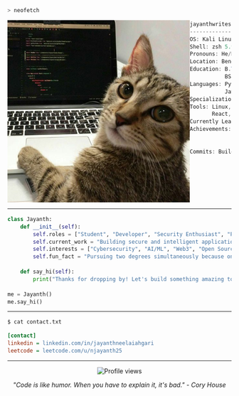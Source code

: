 ```zsh
> neofetch
```

<img align="left" src="assets/profile-image.jpeg" alt="Description" width="410" />

```csharp
jayanthwritescode@github
---------------------------
OS: Kali Linux 2025.03 x86_64
Shell: zsh 5.9
Pronouns: He/Him
Location: Bengaluru, Karnataka, IN
Education: B.Tech CSE (AI/ML) - Manipal University Jaipur
           BS Data Science - IIT Madras
Languages: Python, Java, C,
           JavaScript, HTML/CSS
Specialization: Cybersecurity, AI/ML
Tools: Linux, Metasploit, Burp Suite,
       React, Node.js, MongoDB
Currently Learning: ML
Achievements: 4x Hackathon Winner,
              Rajyapuraskar Award - Bharat Scouts & Guides
              Goldman Sachs Hackathon '25 Semi-Finalist
Commits: Building something amazing...
```
<p align="left">
  &nbsp; &nbsp; &nbsp; &nbsp; &nbsp;
  <img src="https://img.shields.io/badge/-1a1b26?style=for-the-badge&color=1a1b26" height="25" alt=""/>
  <img src="https://img.shields.io/badge/-7aa2f7?style=for-the-badge&color=7aa2f7" height="25" alt=""/>
  <img src="https://img.shields.io/badge/-bb9af7?style=for-the-badge&color=bb9af7" height="25" alt=""/>
  <img src="https://img.shields.io/badge/-2ac3de?style=for-the-badge&color=2ac3de" height="25" alt=""/>
  <img src="https://img.shields.io/badge/-9ece6a?style=for-the-badge&color=9ece6a" height="25" alt=""/>
</p>

<br clear="left"/>

---

```python
class Jayanth:
    def __init__(self):
        self.roles = ["Student", "Developer", "Security Enthusiast", "Problem Solver"]
        self.current_work = "Building secure and intelligent applications"
        self.interests = ["Cybersecurity", "AI/ML", "Web3", "Open Source"]
        self.fun_fact = "Pursuing two degrees simultaneously because one brain wasn't enough to contain my ambition"
    
    def say_hi(self):
        print("Thanks for dropping by! Let's build something amazing together 🚀")

me = Jayanth()
me.say_hi()
```

---

```bash
$ cat contact.txt
```

```ini
[contact]
linkedin = linkedin.com/in/jayanthneelaiahgari
leetcode = leetcode.com/u/njayanth25
```

---

<p align="center">
  <img src="https://komarev.com/ghpvc/?username=jayanthneelaiahgari&color=blueviolet&style=flat-square&label=Profile+Views" alt="Profile views"/>
</p>

<p align="center">
  <i>"Code is like humor. When you have to explain it, it's bad." - Cory House</i>
</p>
